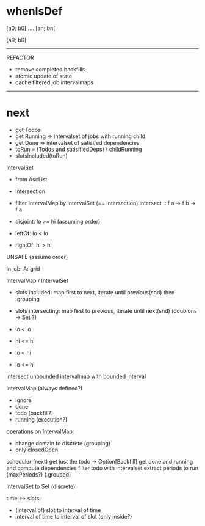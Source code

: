 whenIsDef
========



[a0; b0[ .... [an; bn[

[a0; b0[


------------

REFACTOR

- remove completed backfills
- atomic update of state
- cache filtered job intervalmaps

------------

next
====

- get Todos
- get Running => intervalset of jobs with running child
- get Done => intervalset of satisifed dependencies
- toRun = (Todos and satisifiedDeps) \ childRunning
- slotsIncluded(toRun)

IntervalSet

- from AscList
- intersection
- filter IntervalMap by IntervalSet (== intersection)
intersect :: f a -> f b -> f a


- disjoint: lo >= hi (assuming order)
- leftOf: lo < lo
- rightOf: hi > hi

UNSAFE (assume order)

In job:
A: grid

IntervalMap / IntervalSet
- slots included: map first to next, iterate until previous(snd) then .grouping
- slots intersecting: map first to previous, iterate until next(snd) (doublons -> Set ?)

- lo < lo
- hi <= hi
- lo < hi
- lo <= hi

intersect unbounded intervalmap with bounded interval

IntervalMap (always defined?)
- ignore
- done
- todo (backfill?)
- running (execution?)

operations on IntervalMap:
- change domain to discrete (grouping)
- only closedOpen

scheduler (next)
  get just the todo -> Option[Backfill]
  get done and running and compute dependencies
  filter todo with intervalset
  extract periods to run (maxPeriods?) (.grouped)

IntervalSet to Set (discrete)

time <-> slots:
- (interval of) slot to interval of time
- interval of time to interval of slot (only inside?)

